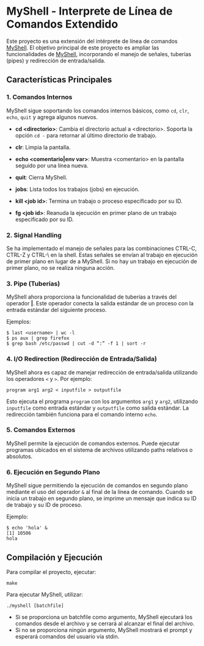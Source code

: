 # MyShell - Interprete de Línea de Comandos Extendido

Este proyecto es una extensión del intérprete de línea de comandos [MyShell](https://github.com/francobottini99/LINUXSHELL1-2022.git). El objetivo principal de este proyecto es ampliar las funcionalidades de [MyShell](https://github.com/francobottini99/LINUXSHELL1-2022.git), incorporando el manejo de señales, tuberías (pipes) y redirección de entrada/salida.

## Características Principales

### 1. Comandos Internos
MyShell sigue soportando los comandos internos básicos, como `cd`, `clr`, `echo`, `quit` y agrega algunos nuevos.

- **cd \<directorio\>**: Cambia el directorio actual a \<directorio\>. Soporta la opción `cd -` para retornar al último directorio de trabajo.

- **clr**: Limpia la pantalla.

- **echo \<comentario\|env var\>**: Muestra \<comentario\> en la pantalla seguido por una línea nueva.

- **quit**: Cierra MyShell.

- **jobs**: Lista todos los trabajos (jobs) en ejecución.

- **kill \<job id\>**: Termina un trabajo o proceso especificado por su ID.

- **fg \<job id\>**: Reanuda la ejecución en primer plano de un trabajo especificado por su ID.

### 2. Signal Handling
Se ha implementado el manejo de señales para las combinaciones CTRL-C, CTRL-Z y CTRL-\ en la shell. Estas señales se envían al trabajo en ejecución de primer plano en lugar de a MyShell. Si no hay un trabajo en ejecución de primer plano, no se realiza ninguna acción.

### 3. Pipe (Tuberías)
MyShell ahora proporciona la funcionalidad de tuberías a través del operador **|**. Este operador conecta la salida estándar de un proceso con la entrada estándar del siguiente proceso.

Ejemplos:
```
$ last <username> | wc -l
$ ps aux | grep firefox
$ grep bash /etc/passwd | cut -d “:” -f 1 | sort -r
```

### 4. I/O Redirection (Redirección de Entrada/Salida)
MyShell ahora es capaz de manejar redirección de entrada/salida utilizando los operadores `<` y `>`. Por ejemplo:

```
program arg1 arg2 < inputfile > outputfile
```

Esto ejecuta el programa `program` con los argumentos `arg1` y `arg2`, utilizando `inputfile` como entrada estándar y `outputfile` como salida estándar. La redirección también funciona para el comando interno `echo`.

### 5. Comandos Externos
MyShell permite la ejecución de comandos externos. Puede ejecutar programas ubicados en el sistema de archivos utilizando paths relativos o absolutos.

### 6. Ejecución en Segundo Plano
MyShell sigue permitiendo la ejecución de comandos en segundo plano mediante el uso del operador `&` al final de la línea de comando. Cuando se inicia un trabajo en segundo plano, se imprime un mensaje que indica su ID de trabajo y su ID de proceso.

Ejemplo:
```
$ echo 'hola' &
[1] 10506
hola
```

## Compilación y Ejecución

Para compilar el proyecto, ejecutar:

```
make
```

Para ejecutar MyShell, utilizar:

```
./myshell [batchfile]
```

- Si se proporciona un batchfile como argumento, MyShell ejecutará los comandos desde el archivo y se cerrará al alcanzar el final del archivo.
- Si no se proporciona ningún argumento, MyShell mostrará el prompt y esperará comandos del usuario vía stdin.